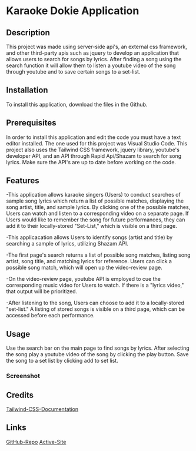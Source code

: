 <!--This is the basic README.md template that has gotten full credit before. These will meet our MVP criteria. I would keep it minimalist and only add features/functions if they are fully completed-->
# Karaoke Dokie Application

## Description

This project was made using server-side api's, an external css framework, and other third-party apis such as jquery to develop an application that allows users to search for songs by lyrics. After finding a song using the search function it will allow them to listen a youtube video of the song through youtube and to save certain songs to a set-list.

## Installation

To install this application, download the files in the Github.

## Prerequisites

In order to install this application and edit the code you must have a text editor installed. The one used for this project was Visual Studio Code. This project also uses the Tailwind CSS framework, jquery library, youtube's developer API, and an API through Rapid Api/Shazam to search for song lyrics. Make sure the API's are up to date before working on the code.

## Features

-This application allows karaoke singers (Users) to conduct searches of sample song lyrics which return a list of possible matches, displaying the song artist, title, and sample lyrics. By clicking one of the possible matches, Users can watch and listen to a corresponding video on a separate page. If Users would like to remember the song for future performances, they can add it to their locally-stored "Set-List," which is visible on a third page.

-This applicacation allows Users to identify songs (artist and title) by searching a sample of lyrics, utilizing Shazam API.

-The first page's search returns a list of possible song matches, listing song artist, song title, and matching lyrics for reference. Users can click a possible song match, which will open up the video-review page.

-On the video-review page, youtube API is employed to cue the corresponding music video for Users to watch. If there is a "lyrics video," that output will be prioritized. 

-After listening to the song, Users can choose to add it to a locally-stored "set-list." A listing of stored songs is visible on a third page, which can be accessed before each performance.

## Usage

Use the search bar on the main page to find songs by lyrics. After selecting the song play a youtube video of the song by clicking the play button. Save the song to a set list by clicking add to set list.

### Screenshot

<!--Screenshots of each page-->

## Credits

[Tailwind-CSS-Documentation](https://tailwindcss.com/docs/installation)


<!--General Format, as above [Description of resource and how it was used](Resource Link)-->


<!--APIs used-->

<!--Be sure to keep track of reference material other than API, so that we can give credit. Better to over-cite than under-->
## Links
[GitHub-Repo](https://github.com/charles-ram/karaoke-dokie-project)
[Active-Site](https://charles-ram.github.io/karaoke-dokie-project/)
